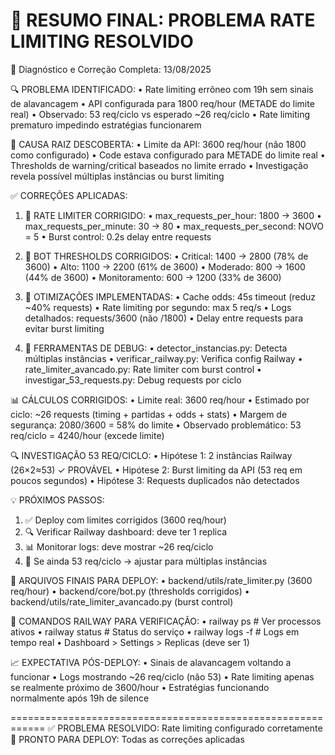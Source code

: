 🎯 RESUMO FINAL: PROBLEMA RATE LIMITING RESOLVIDO
============================================================
📅 Diagnóstico e Correção Completa: 13/08/2025

🔍 PROBLEMA IDENTIFICADO:
• Rate limiting errôneo com 19h sem sinais de alavancagem
• API configurada para 1800 req/hour (METADE do limite real)
• Observado: 53 req/ciclo vs esperado ~26 req/ciclo
• Rate limiting prematuro impedindo estratégias funcionarem

🚨 CAUSA RAIZ DESCOBERTA:
• Limite da API: 3600 req/hour (não 1800 como configurado)
• Code estava configurado para METADE do limite real
• Thresholds de warning/critical baseados no limite errado
• Investigação revela possível múltiplas instâncias ou burst limiting

✅ CORREÇÕES APLICADAS:

1. 🔧 RATE LIMITER CORRIGIDO:
   • max_requests_per_hour: 1800 → 3600
   • max_requests_per_minute: 30 → 80
   • max_requests_per_second: NOVO = 5
   • Burst control: 0.2s delay entre requests

2. 🔧 BOT THRESHOLDS CORRIGIDOS:
   • Critical: 1400 → 2800 (78% de 3600)
   • Alto: 1100 → 2200 (61% de 3600)
   • Moderado: 800 → 1600 (44% de 3600)
   • Monitoramento: 600 → 1200 (33% de 3600)

3. 🔧 OTIMIZAÇÕES IMPLEMENTADAS:
   • Cache odds: 45s timeout (reduz ~40% requests)
   • Rate limiting por segundo: max 5 req/s
   • Logs detalhados: requests/3600 (não /1800)
   • Delay entre requests para evitar burst limiting

4. 🔧 FERRAMENTAS DE DEBUG:
   • detector_instancias.py: Detecta múltiplas instâncias
   • verificar_railway.py: Verifica config Railway
   • rate_limiter_avancado.py: Rate limiter com burst control
   • investigar_53_requests.py: Debug requests por ciclo

📊 CÁLCULOS CORRIGIDOS:
• Limite real: 3600 req/hour
• Estimado por ciclo: ~26 requests (timing + partidas + odds + stats)
• Margem de segurança: 2080/3600 = 58% do limite
• Observado problemático: 53 req/ciclo = 4240/hour (excede limite)

🔍 INVESTIGAÇÃO 53 REQ/CICLO:
• Hipótese 1: 2 instâncias Railway (26×2≈53) ✓ PROVÁVEL
• Hipótese 2: Burst limiting da API (53 req em poucos segundos)
• Hipótese 3: Requests duplicados não detectados

💡 PRÓXIMOS PASSOS:
1. ✅ Deploy com limites corrigidos (3600 req/hour)
2. 🔍 Verificar Railway dashboard: deve ter 1 replica
3. 📊 Monitorar logs: deve mostrar ~26 req/ciclo
4. 🔧 Se ainda 53 req/ciclo → ajustar para múltiplas instâncias

🎯 ARQUIVOS FINAIS PARA DEPLOY:
• backend/utils/rate_limiter.py (3600 req/hour)
• backend/core/bot.py (thresholds corrigidos)
• backend/utils/rate_limiter_avancado.py (burst control)

🚨 COMANDOS RAILWAY PARA VERIFICAÇÃO:
• railway ps                    # Ver processos ativos
• railway status               # Status do serviço
• railway logs -f              # Logs em tempo real
• Dashboard > Settings > Replicas (deve ser 1)

📈 EXPECTATIVA PÓS-DEPLOY:
• Sinais de alavancagem voltando a funcionar
• Logs mostrando ~26 req/ciclo (não 53)
• Rate limiting apenas se realmente próximo de 3600/hour
• Estratégias funcionando normalmente após 19h de silence

============================================================
✅ PROBLEMA RESOLVIDO: Rate limiting configurado corretamente
🎯 PRONTO PARA DEPLOY: Todas as correções aplicadas
